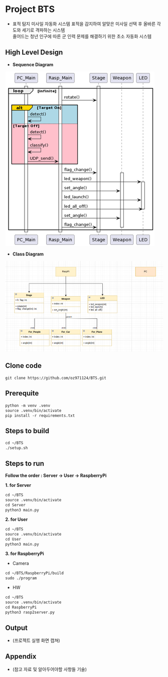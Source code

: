 # Project BTS

* 표적 탐지 미사일 자동화 시스템
표적을 감지하여 알맞은 미사일 선택 후 올바른 각도와 세기로 격파하는 시스템  
줄어드는 청년 인구에 따른 군 인력 문제를 해결하기 위한 초소 자동화 시스템

## High Level Design

- **Sequence Diagram**

![](./Documents/sequence_diagram_v3.png)

- **Class Diagram**

![](./Documents/class_diagram_v3.png)


## Clone code

```shell
git clone https://github.com/oz971124/BTS.git
```

## Prerequite

```shell
python -m venv .venv
source .venv/bin/activate
pip install -r requirements.txt
```

## Steps to build

```shell
cd ~/BTS
./setup.sh
```

## Steps to run

**Follow the order : Server -> User -> RaspberryPi**

**1. for Server**

```shell
cd ~/BTS
source .venv/bin/activate
cd Server
python3 main.py
```

**2. for User**

```shell
cd ~/BTS
source .venv/bin/activate
cd User
python3 main.py
```

**3. for RaspberryPi**

- Camera

```shell
cd ~/BTS/RaspberryPi/build
sudo ./program
```

- HW

```shell
cd ~/BTS
source .venv/bin/activate
cd RaspberryPi
python3 rasp2server.py
```

## Output

* (프로젝트 실행 화면 캡쳐)



## Appendix

* (참고 자료 및 알아두어야할 사항들 기술)
